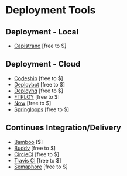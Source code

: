 # Deployment Tools

## Deployment - Local
* [Capistrano](http://capistranorb.com/) [free to $]

## Deployment - Cloud
* [Codeship](https://codeship.com/) [free to $]
* [Deploybot](https://deploybot.com/) [free to $]
* [Deployhq](https://www.deployhq.com/) [free to $]
* [FTPLOY](http://ftploy.com/) [free to $]
* [Now](https://zeit.co/now) [free to $]
* [Springloops](http://www.springloops.io/) [free to $]

## Continues Integration/Delivery
* [Bamboo](https://www.atlassian.com/software/bamboo/) [$]
* [Buddy](https://buddy.works/) [free to $]
* [CircleCI](https://circleci.com/) [free to $]
* [Travis CI](http://docs.travis-ci.com/) [free to $]
* [Semaphore](https://semaphoreci.com/) [free to $]














































